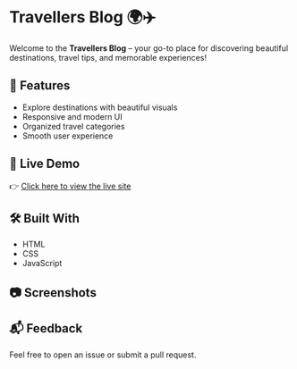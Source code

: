 # Travellers Blog 🌍✈️

Welcome to the **Travellers Blog** – your go-to place for discovering beautiful destinations, travel tips, and memorable experiences!

## 🌟 Features
- Explore destinations with beautiful visuals
- Responsive and modern UI
- Organized travel categories
- Smooth user experience
## 🚀 Live Demo  
👉 [Click here to view the live site](https://harshithamrtravellersblog.netlify.app)

## 🛠️ Built With
- HTML
- CSS
- JavaScript

## 📷 Screenshots


## 📬 Feedback
Feel free to open an issue or submit a pull request.
